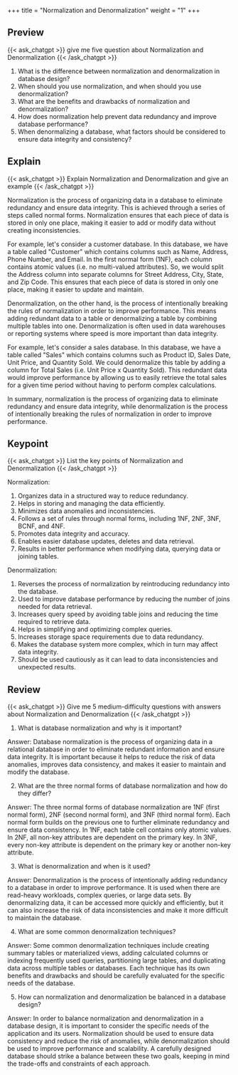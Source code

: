 +++
title = "Normalization and Denormalization"
weight = "1"
+++
## Preview
{{< ask_chatgpt >}}
give me five question about Normalization and Denormalization
{{< /ask_chatgpt >}}



1. What is the difference between normalization and denormalization in database design?
2. When should you use normalization, and when should you use denormalization?
3. What are the benefits and drawbacks of normalization and denormalization?
4. How does normalization help prevent data redundancy and improve database performance?
5. When denormalizing a database, what factors should be considered to ensure data integrity and consistency?   

## Explain
{{< ask_chatgpt >}}
Explain Normalization and Denormalization and give an example
{{< /ask_chatgpt >}}



Normalization is the process of organizing data in a database to eliminate redundancy and ensure data integrity. This is achieved through a series of steps called normal forms. Normalization ensures that each piece of data is stored in only one place, making it easier to add or modify data without creating inconsistencies.

For example, let's consider a customer database. In this database, we have a table called "Customer" which contains columns such as Name, Address, Phone Number, and Email. In the first normal form (1NF), each column contains atomic values (i.e. no multi-valued attributes). So, we would split the Address column into separate columns for Street Address, City, State, and Zip Code. This ensures that each piece of data is stored in only one place, making it easier to update and maintain.

Denormalization, on the other hand, is the process of intentionally breaking the rules of normalization in order to improve performance. This means adding redundant data to a table or denormalizing a table by combining multiple tables into one. Denormalization is often used in data warehouses or reporting systems where speed is more important than data integrity.

For example, let's consider a sales database. In this database, we have a table called "Sales" which contains columns such as Product ID, Sales Date, Unit Price, and Quantity Sold. We could denormalize this table by adding a column for Total Sales (i.e. Unit Price x Quantity Sold). This redundant data would improve performance by allowing us to easily retrieve the total sales for a given time period without having to perform complex calculations.

In summary, normalization is the process of organizing data to eliminate redundancy and ensure data integrity, while denormalization is the process of intentionally breaking the rules of normalization in order to improve performance.   

## Keypoint
{{< ask_chatgpt >}}
List the key points of Normalization and Denormalization
{{< /ask_chatgpt >}}



Normalization:

1. Organizes data in a structured way to reduce redundancy.
2. Helps in storing and managing the data efficiently.
3. Minimizes data anomalies and inconsistencies.
4. Follows a set of rules through normal forms, including 1NF, 2NF, 3NF, BCNF, and 4NF.
5. Promotes data integrity and accuracy.
6. Enables easier database updates, deletes and data retrieval.
7. Results in better performance when modifying data, querying data or joining tables.

Denormalization:

1. Reverses the process of normalization by reintroducing redundancy into the database.
2. Used to improve database performance by reducing the number of joins needed for data retrieval.
3. Increases query speed by avoiding table joins and reducing the time required to retrieve data.
4. Helps in simplifying and optimizing complex queries.
5. Increases storage space requirements due to data redundancy.
6. Makes the database system more complex, which in turn may affect data integrity.
7. Should be used cautiously as it can lead to data inconsistencies and unexpected results.   

## Review
{{< ask_chatgpt >}}
Give me 5 medium-difficulty questions with answers about Normalization and Denormalization
{{< /ask_chatgpt >}}



1. What is database normalization and why is it important?

Answer: Database normalization is the process of organizing data in a relational database in order to eliminate redundant information and ensure data integrity. It is important because it helps to reduce the risk of data anomalies, improves data consistency, and makes it easier to maintain and modify the database.

2. What are the three normal forms of database normalization and how do they differ?

Answer: The three normal forms of database normalization are 1NF (first normal form), 2NF (second normal form), and 3NF (third normal form). Each normal form builds on the previous one to further eliminate redundancy and ensure data consistency. In 1NF, each table cell contains only atomic values. In 2NF, all non-key attributes are dependent on the primary key. In 3NF, every non-key attribute is dependent on the primary key or another non-key attribute.

3. What is denormalization and when is it used?

Answer: Denormalization is the process of intentionally adding redundancy to a database in order to improve performance. It is used when there are read-heavy workloads, complex queries, or large data sets. By denormalizing data, it can be accessed more quickly and efficiently, but it can also increase the risk of data inconsistencies and make it more difficult to maintain the database.

4. What are some common denormalization techniques?

Answer: Some common denormalization techniques include creating summary tables or materialized views, adding calculated columns or indexing frequently used queries, partitioning large tables, and duplicating data across multiple tables or databases. Each technique has its own benefits and drawbacks and should be carefully evaluated for the specific needs of the database.

5. How can normalization and denormalization be balanced in a database design?

Answer: In order to balance normalization and denormalization in a database design, it is important to consider the specific needs of the application and its users. Normalization should be used to ensure data consistency and reduce the risk of anomalies, while denormalization should be used to improve performance and scalability. A carefully designed database should strike a balance between these two goals, keeping in mind the trade-offs and constraints of each approach.   

